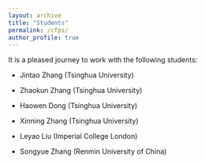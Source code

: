 ```yaml
---
layout: archive
title: "Students"
permalink: /cfps/
author_profile: true
---
```


It is a pleased journey to work with the following students:

- Jintao Zhang (Tsinghua University)

- Zhaokun Zhang (Tsinghua University)

- Haowen Dong (Tsinghua University)
  
- Xinning Zhang (Tsinghua University)

- Leyao Liu (Imperial College London)

- Songyue Zhang (Renmin University of China)
